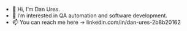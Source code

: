 - 👋 Hi, I’m Dan Ures.
- 👀 I’m interested in QA automation and software development.
- 📫 You can reach me here -> linkedin.com/in/dan-ures-2b8b20162

<!---
danures/danures is a ✨ special ✨ repository because its `README.md` (this file) appears on your GitHub profile.
You can click the Preview link to take a look at your changes.
--->
